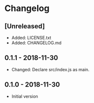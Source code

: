 # Changelog

## [Unreleased]
- Added: LICENSE.txt
- Added: CHANGELOG.md

## 0.1.1 - 2018-11-30
- Changed: Declare src/index.js as main.

## 0.1.0 - 2018-11-30
- Initial version